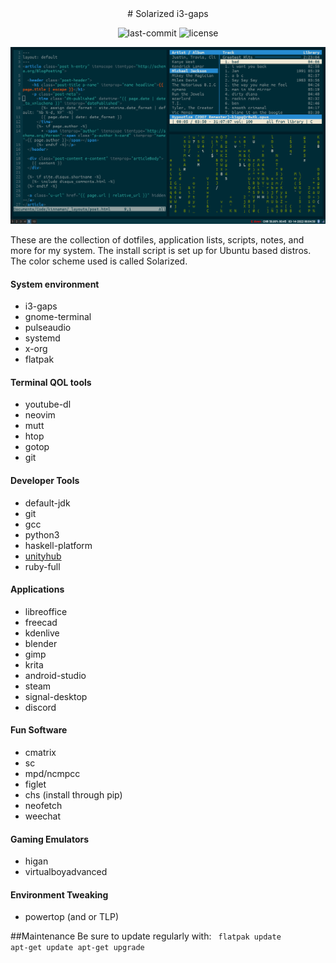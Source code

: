 <div id="header" style="text-align:center">
# Solarized i3-gaps
<p>
<img alt="last-commit" src="https://img.shields.io/github/last-commit/kinnaman/dotfiles">
<img alt="license" src="https://img.shields.io/github/license/kinnaman/dotfiles">
</p>
</div>

![desktop image](desktop-image.png "desktop")

These are the collection of dotfiles, application lists, scripts, notes, and more for my system. The install script is set up for Ubuntu based distros. The color scheme used is called Solarized.

#### System environment
- i3-gaps
- gnome-terminal
- pulseaudio
- systemd
- x-org
- flatpak

#### Terminal QOL tools
- youtube-dl
- neovim
- mutt
- htop
- gotop
- git

#### Developer Tools
- default-jdk
- git
- gcc
- python3
- haskell-platform
- [unityhub](https://docs.unity3d.com/hub/manual/InstallHub.html#install-hub-linux)
- ruby-full

#### Applications
- libreoffice
- freecad
- kdenlive
- blender
- gimp
- krita
- android-studio
- steam
- signal-desktop
- discord

#### Fun Software
- cmatrix
- sc
- mpd/ncmpcc
- figlet
- chs (install through pip) 
- neofetch
- weechat


#### Gaming Emulators
- higan
- virtualboyadvanced

#### Environment Tweaking
- powertop (and or TLP)

##Maintenance
Be sure to update regularly with:
<code>
flatpak update
apt-get update
apt-get upgrade
</code>
